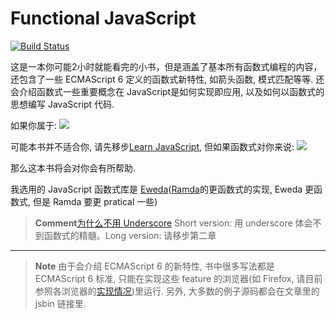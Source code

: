 # Functional JavaScript
[![Build Status](https://www.gitbook.io/button/status/book/jcouyang/functional-javascript)](https://www.gitbook.io/book/jcouyang/functional-javascript/activity)

这是一本你可能2小时就能看完的小书，但是涵盖了基本所有函数式编程的内容，还包含了一些 ECMAScript 6 定义的函数式新特性, 如箭头函数, 模式匹配等等. 还会介绍函数式一些重要概念在 JavaScript是如何实现即应用, 以及如何以函数式的思想编写 JavaScript 代码.

如果你属于:
![](http://m.memegen.com/bvnpsq.jpg)

可能本书并不适合你, 请先移步[Learn JavaScript](https://www.gitbook.io/book/gitbookio/javascript), 但如果函数式对你来说:
![](http://m.memegen.com/5g7sza.jpg)

那么这本书将会对你会有所帮助.

我选用的 JavaScript 函数式库是 [Eweda](https://rawgit.com/CrossEye/eweda/master/docs/eweda.html)([Ramda](https://rawgit.com/CrossEye/ramda/master/docs/ramda.html)的更函数式的实现,  Eweda 更函数式, 但是 Ramda 要更 pratical 一些)

> **Comment**[为什么不用 Underscore](http://fr.umio.us/why-ramda/) Short version: 用 underscore 体会不到函数式的精髓。Long version: 请移步第二章

----

> **Note** 由于会介绍 ECMAScript 6 的新特性, 书中很多写法都是 ECMAScript 6 标准, 只能在实现这些 feature 的浏览器(如 Firefox, 请目前参照各浏览器的[实现情况](http://kangax.github.io/compat-table/es6/))里运行. 另外, 大多数的例子源码都会在文章里的 jsbin 链接里.

